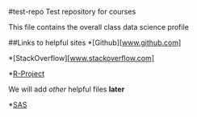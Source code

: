 #test-repo
Test repository for courses

This file contains the overall class data science profile

##Links to helpful sites
*[Github][www.github.com]

*[StackOverflow][www.stackoverflow.com]

*[R-Project](www.r-project.org/)

We will add *other* helpful files **later**

*[SAS](https://www.sas.com/en_us/home.html)

